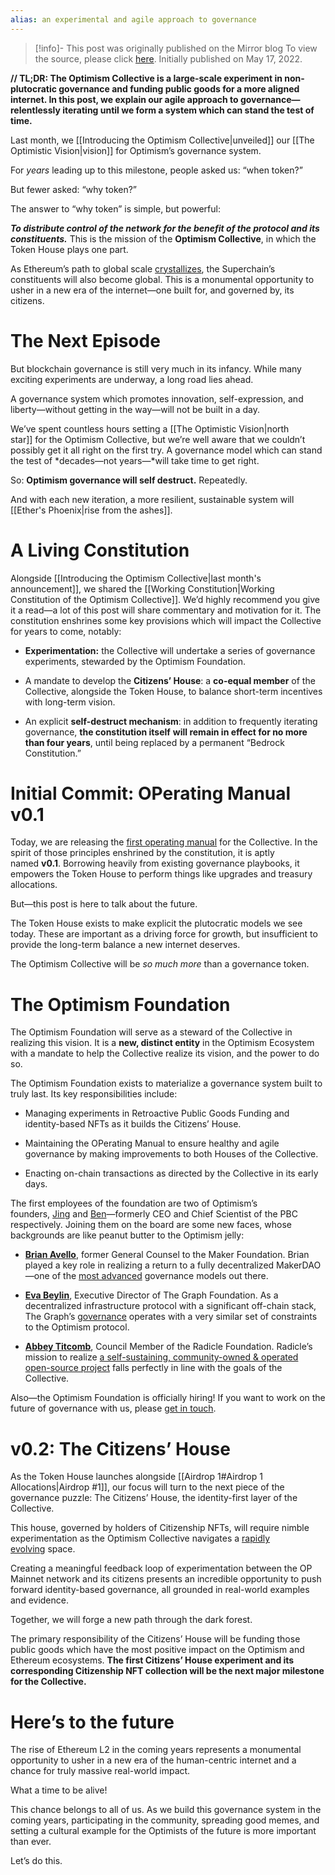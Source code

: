 ```yaml
---
alias: an experimental and agile approach to governance
---
```

> [!info]- This post was originally published on the Mirror blog
> To view the source, please click [here](https://optimism.mirror.xyz/r888e4B5iiNQi-3_mO26ixgv-plQ099XWgqEOv9iWKA). Initially published on May 17, 2022.

<span class="notvisible"></span>
**// TL;DR: The Optimism Collective is a large-scale experiment in non-plutocratic governance and funding public goods for a more aligned internet. In this post, we explain our agile approach to governance—relentlessly iterating until we form a system which can stand the test of time.**

Last month, we [[Introducing the Optimism Collective|unveiled]] our [[The Optimistic Vision|vision]] for Optimism’s governance system.

For _years_ leading up to this milestone, people asked us: “when token?”

But fewer asked: “why token?”

The answer to “why token” is simple, but powerful:

_**To distribute control of the network for the benefit of the protocol and its constituents.**_ This is the mission of the **Optimism Collective**, in which the Token House plays one part.

As Ethereum’s path to global scale [crystallizes](https://vitalik.ca/general/2021/12/06/endgame.html), the Superchain’s constituents will also become global. This is a monumental opportunity to usher in a new era of the internet—one built for, and governed by, its citizens.

# The Next Episode

But blockchain governance is still very much in its infancy. While many exciting experiments are underway, a long road lies ahead.

A governance system which promotes innovation, self-expression, and liberty—without getting in the way—will not be built in a day.

We’ve spent countless hours setting a [[The Optimistic Vision|north star]] for the Optimism Collective, but we’re well aware that we couldn’t possibly get it all right on the first try. A governance model which can stand the test of *decades—not years—*will take time to get right.

So: **Optimism governance will self destruct.** Repeatedly.

And with each new iteration, a more resilient, sustainable system will [[Ether's Phoenix|rise from the ashes]].
# A Living Constitution

Alongside [[Introducing the Optimism Collective|last month's announcement]], we shared the [[Working Constitution|Working Constitution of the Optimism Collective]]. We’d highly recommend you give it a read—a lot of this post will share commentary and motivation for it. The constitution enshrines some key provisions which will impact the Collective for years to come, notably:

- **Experimentation:** the Collective will undertake a series of governance experiments, stewarded by the Optimism Foundation.
    
- A mandate to develop the **Citizens’ House**: a **co-equal member** of the Collective, alongside the Token House, to balance short-term incentives with long-term vision.
    
- An explicit **self-destruct mechanism**: in addition to frequently iterating governance, **the constitution itself** **will remain in effect for no more than four years**, until being replaced by a permanent “Bedrock Constitution.”
    

# Initial Commit: OPerating Manual v0.1

Today, we are releasing the [first operating manual](https://gov.optimism.io/t/operating-manual-of-the-optimism-collective-v0-1/592) for the Collective. In the spirit of those principles enshrined by the constitution, it is aptly named **v0.1**. Borrowing heavily from existing governance playbooks, it empowers the Token House to perform things like upgrades and treasury allocations.

But—this post is here to talk about the future.

The Token House exists to make explicit the plutocratic models we see today. These are important as a driving force for growth, but insufficient to provide the long-term balance a new internet deserves.

The Optimism Collective will be _so much more_ than a governance token.

# The Optimism Foundation

The Optimism Foundation will serve as a steward of the Collective in realizing this vision. It is a **new, distinct entity** in the Optimism Ecosystem with a mandate to help the Collective realize its vision, and the power to do so.

The Optimism Foundation exists to materialize a governance system built to truly last. Its key responsibilities include:

- Managing experiments in Retroactive Public Goods Funding and identity-based NFTs as it builds the Citizens’ House.
    
- Maintaining the OPerating Manual to ensure healthy and agile governance by making improvements to both Houses of the Collective.
    
- Enacting on-chain transactions as directed by the Collective in its early days.
    

The first employees of the foundation are two of Optimism’s founders, [Jing](https://twitter.com/jinglejamOP) and [Ben](https://twitter.com/ben_chain)—formerly CEO and Chief Scientist of the PBC respectively. Joining them on the board are some new faces, whose backgrounds are like peanut butter to the Optimism jelly:

- **[Brian Avello](https://www.linkedin.com/in/brian-avello-35915b1b/)**, former General Counsel to the Maker Foundation. Brian played a key role in realizing a return to a fully decentralized MakerDAO—one of the [most advanced](https://mips.makerdao.com/mips/list) governance models out there.
    
- **[Eva Beylin](https://twitter.com/evabeylin)**, Executive Director of The Graph Foundation. As a decentralized infrastructure protocol with a significant off-chain stack, The Graph’s [governance](https://forum.thegraph.com/t/the-graph-protocol-governance-process/2671) operates with a very similar set of constraints to the Optimism protocol.
    
- **[Abbey Titcomb](https://twitter.com/abbey_titcomb)**, Council Member of the Radicle Foundation. Radicle’s mission to realize [a self-sustaining, community-owned & operated open-source project](https://radicle.community/t/the-path-to-increasing-decentralization-within-radicle/2417) falls perfectly in line with the goals of the Collective.
    

Also—the Optimism Foundation is officially hiring! If you want to work on the future of governance with us, please [get in touch](http://jobs.optimism.io/).

# v0.2: The Citizens’ House

As the Token House launches alongside [[Airdrop 1#Airdrop 1 Allocations|Airdrop #1]], our focus will turn to the next piece of the governance puzzle: The Citizens’ House, the identity-first layer of the Collective.

This house, governed by holders of Citizenship NFTs, will require nimble experimentation as the Optimism Collective navigates a [rapidly evolving](https://papers.ssrn.com/sol3/papers.cfm?abstract_id=4105763) space.

Creating a meaningful feedback loop of experimentation between the OP Mainnet network and its citizens presents an incredible opportunity to push forward identity-based governance, all grounded in real-world examples and evidence.

Together, we will forge a new path through the dark forest.

The primary responsibility of the Citizens’ House will be funding those public goods which have the most positive impact on the Optimism and Ethereum ecosystems. **The first Citizens’ House experiment and its corresponding Citizenship NFT collection will be the next major milestone for the Collective.**

# Here’s to the future

The rise of Ethereum L2 in the coming years represents a monumental opportunity to usher in a new era of the human-centric internet and a chance for truly massive real-world impact.

What a time to be alive!

This chance belongs to all of us. As we build this governance system in the coming years, participating in the community, spreading good memes, and setting a cultural example for the Optimists of the future is more important than ever.

Let’s do this.